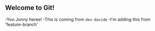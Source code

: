 ## Welcome to Git!

-Yoo Jonny heree!
-This is coming from `dev-davide`
-I'm adding this from
'feature-branch'
